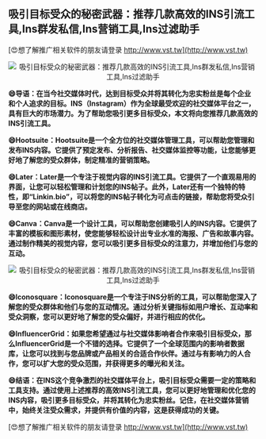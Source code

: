 ## **吸引目标受众的秘密武器：推荐几款高效的INS引流工具,Ins群发私信,Ins营销工具,Ins过滤助手**

[😍想了解推广相关软件的朋友请登录 http://www.vst.tw](http://www.vst.tw)

 <center><img src="https://vst.tw/MP4/tuiguang/png/1.png" alt="吸引目标受众的秘密武器：推荐几款高效的INS引流工具,Ins群发私信,Ins营销工具,Ins过滤助手"></center>

**😄导语：在当今社交媒体时代，达到目标受众并将其转化为忠实粉丝是每个企业和个人追求的目标。INS（Instagram）作为全球最受欢迎的社交媒体平台之一，具有巨大的市场潜力。为了帮助您吸引更多目标受众，本文将向您推荐几款高效的INS引流工具。**

**😄Hootsuite：Hootsuite是一个全方位的社交媒体管理工具，可以帮助您管理和发布INS内容。它提供了预定发布、分析报告、社交媒体监控等功能，让您能够更好地了解您的受众群体，制定精准的营销策略。**

**😄Later：Later是一个专注于视觉内容的INS引流工具。它提供了一个直观易用的界面，让您可以轻松管理和计划您的INS帖子。此外，Later还有一个独特的特性，即“Linkin.bio”，可以将您的INS帖子转化为可点击的链接，帮助您将受众引导至您的网站或在线商店。**

**😄Canva：Canva是一个设计工具，可以帮助您创建吸引人的INS内容。它提供了丰富的模板和图形素材，使您能够轻松设计出专业水准的海报、广告和故事内容。通过制作精美的视觉内容，您可以吸引更多目标受众的注意力，并增加他们与您的互动。**

 <center><img src="https://vst.tw/MP4/tuiguang/png/7.png" alt="吸引目标受众的秘密武器：推荐几款高效的INS引流工具,Ins群发私信,Ins营销工具,Ins过滤助手"></center>

**😄Iconosquare：Iconosquare是一个专注于INS分析的工具，可以帮助您深入了解您的受众群体和他们与您的互动情况。通过分析关键指标如用户增长、互动率和受众洞察，您可以更好地了解您的受众偏好，并进行相应的优化。**

**😄InfluencerGrid：如果您希望通过与社交媒体影响者合作来吸引目标受众，那么InfluencerGrid是一个不错的选择。它提供了一个全球范围内的影响者数据库，让您可以找到与您品牌或产品相关的合适合作伙伴。通过与有影响力的人合作，您可以扩大您的受众范围，并获得更多的曝光和关注。**

**😄结语：在INS这个竞争激烈的社交媒体平台上，吸引目标受众需要一定的策略和工具支持。通过使用上述推荐的高效INS引流工具，您可以更好地管理和优化您的INS内容，吸引更多目标受众，并将其转化为忠实粉丝。记住，在社交媒体营销中，始终关注受众需求，并提供有价值的内容，这是获得成功的关键。**

[😍想了解推广相关软件的朋友请登录 http://www.vst.tw](http://www.vst.tw)



